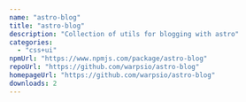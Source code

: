 ```yaml
---
name: "astro-blog"
title: "astro-blog"
description: "Collection of utils for blogging with astro"
categories:
  - "css+ui"
npmUrl: "https://www.npmjs.com/package/astro-blog"
repoUrl: "https://github.com/warpsio/astro-blog"
homepageUrl: "https://github.com/warpsio/astro-blog"
downloads: 2
---
```

